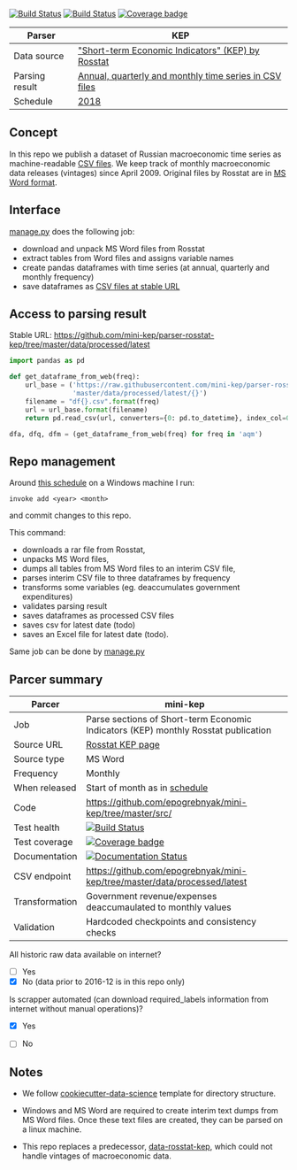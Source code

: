 [![Build Status](https://travis-ci.org/mini-kep/parser-rosstat-kep.svg?branch=master)](https://travis-ci.org/mini-kep/parser-rosstat-kep.svg?branch=master)
[![Build Status](https://travis-ci.org/mini-kep/parser-rosstat-kep.svg?branch=dev)](https://travis-ci.org/mini-kep/parser-rosstat-kep.svg?branch=dev)
[![Coverage badge](https://codecov.io/gh/mini-kep/parser-rosstat-kep/branch/master/graphs/badge.svg)](https://codecov.io/gh/mini-kep/parser-rosstat-kep)


Parser          |                       KEP    
----------------|-------------------------------------------------------------------------------------------------
Data source     | ["Short-term Economic Indicators" (KEP) by Rosstat][Rosstat]
Parsing result  | [Annual, quarterly and monthly time series in CSV files][backend]
Schedule        | [2018][schedule]

Concept
-------

In this repo we publish a dataset of Russian macroeconomic time series 
as machine-readable [CSV files][backend]. 
We keep track of monthly macroeconomic data releases (vintages) 
since April 2009.
Original files by Rosstat are in [MS Word format][Rosstat]. 


Interface 
---------

[manage.py](https://github.com/mini-kep/parser-rosstat-kep/blob/master/src/kep/manage.py) does the following job:
- download and unpack MS Word files from Rosstat
- extract tables from Word files and assigns variable names
- create pandas dataframes with time series (at annual, quarterly and monthly frequency) 
- save dataframes as [CSV files at stable URL][backend] 

[kep]: https://github.com/mini-kep/parser-rosstat-kep
[Rosstat]: http://www.gks.ru/wps/wcm/connect/rosstat_main/rosstat/ru/statistics/publications/catalog/doc_1140080765391
[backend]: https://github.com/mini-kep/parser-rosstat-kep/tree/master/data/processed/latest
[schedule]: http://www.gks.ru/gis/images/graf-oper2018.htm


Access to parsing result
------------------------

Stable URL: <https://github.com/mini-kep/parser-rosstat-kep/tree/master/data/processed/latest> 

<!--
Excel file: [kep.xlsx](https://github.com/mini-kep/parser-rosstat-kep/tree/master/data/processed/latest/kep.xlsx)
-->

```python
import pandas as pd

def get_dataframe_from_web(freq):
    url_base = ('https://raw.githubusercontent.com/mini-kep/parser-rosstat-kep/'
                'master/data/processed/latest/{}')
    filename = "df{}.csv".format(freq)
    url = url_base.format(filename)
    return pd.read_csv(url, converters={0: pd.to_datetime}, index_col=0)

dfa, dfq, dfm = (get_dataframe_from_web(freq) for freq in 'aqm')
```
 
Repo management
---------------

Around [this schedule][schedule] on a Windows machine I run:   

```
invoke add <year> <month>
```

and commit changes to this repo.

This command:
- downloads a rar file from Rosstat, 
- unpacks MS Word files, 
- dumps all tables from MS Word files to an interim CSV file, 
- parses interim CSV file to three dataframes by frequency 
- transforms some variables (eg. deaccumulates government expenditures)
- validates parsing result
- saves dataframes as processed CSV files
- saves csv for latest date (todo)
- saves an Excel file for latest date (todo).

Same job can be done by [manage.py](https://github.com/mini-kep/parser-rosstat-kep/blob/master/src/manage.py)

Parcer summary
--------------

Parcer              |  mini-kep 
--------------------|----------------------------------------
Job                 |  Parse sections of Short-term Economic Indicators (KEP) monthly Rosstat publication 
Source URL          |  [Rosstat KEP page](http://www.gks.ru/wps/wcm/connect/rosstat_main/rosstat/ru/statistics/publications/catalog/doc_1140080765391)
Source type         |  MS Word  <!-- Word, Excel, CSV, HTML, XML, API, other -->
Frequency           |  Monthly
When released       |  Start of month as in [schedule](http://www.gks.ru/gis/images/graf-oper2017.htm) 
Code                | <https://github.com/epogrebnyak/mini-kep/tree/master/src/>
Test health         | [![Build Status](https://travis-ci.org/mini-kep/parser-rosstat-kep.svg?branch=master)](https://travis-ci.org/mini-kep/parser-rosstat-kep)
Test coverage       |  [![Coverage badge](https://codecov.io/gh/mini-kep/parser-rosstat-kep/branch/master/graphs/badge.svg)](https://codecov.io/gh/mini-kep/parser-rosstat-kep)
Documentation       |  [![Documentation Status](https://readthedocs.org/projects/mini-kep-parcer-for-rosstat-kep-publication/badge/?version=latest)](http://mini-kep-parcer-for-rosstat-kep-publication.readthedocs.io/en/latest/?badge=latest)
CSV endpoint        | <https://github.com/epogrebnyak/mini-kep/tree/master/data/processed/latest>
Transformation      |  Government revenue/expenses deaccumaulated to monthly values 
Validation          |  Hardcoded checkpoints and consistency checks 


All historic raw data available on internet? 
- [ ] Yes
- [x] No (data prior to 2016-12 is in this repo only)  

Is scrapper automated (can download required_labels information from internet  without manual operations)?
- [x] Yes
- [ ] No 



Notes
-----

- We follow [cookiecutter-data-science](https://github.com/drivendata/cookiecutter-data-science) template for 
directory structure. 

- Windows and MS Word are required to create interim text dumps from MS Word files. Оnce these text files are created, they can be parsed on a linux machine.

- This repo replaces a predecessor, [data-rosstat-kep](https://github.com/epogrebnyak/data-rosstat-kep), which could not handle vintages of macroeconomic data. 
